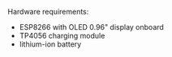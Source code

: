 Hardware requirements:
- ESP8266 with OLED 0.96" display onboard
- TP4056 charging module
- lithium-ion battery

